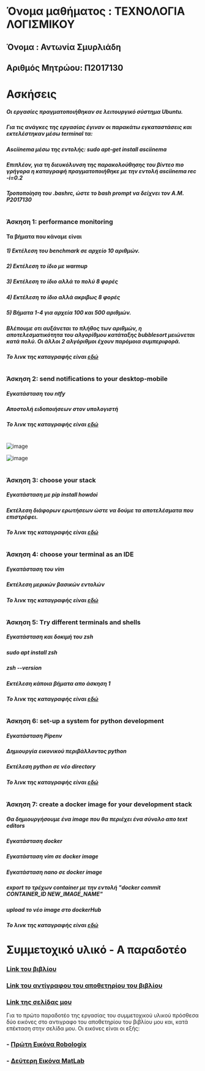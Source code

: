 # Όνομα μαθήματος : ΤΕΧΝΟΛΟΓΙΑ ΛΟΓΙΣΜΙΚΟΥ
## Όνομα : Αντωνία Σμυρλιάδη
## Αριθμός Μητρώου: Π2017130
#
# Ασκήσεις

##### Οι εργασίες πραγματοποιήθηκαν σε λειτουργικό σύστημα Ubuntu.
##### Για τις ανάγκες της εργασίας έγιναν οι παρακάτω εγκαταστάσεις και εκτελέστηκαν μέσω terminal τα:
##### Asciinema μέσω της εντολής: sudo apt-get install asciinema
##### Επιπλέον, για τη διευκόλυνση της παρακολούθησης του βίντεο πιο γρήγορα η καταγραφή πραγματοποιήθηκε με την εντολή asciinema rec -i=0.2
##### Τροποποίηση του .bashrc, ώστε το bash prompt να δείχνει τον Α.Μ. P2017130
#
### Άσκηση 1: performance monitoring
#### Τα βήματα που κάναμε είναι
##### 1) Εκτέλεση του benchmark σε αρχείο 10 αριθμών.
##### 2) Εκτέλεση το ίδιο με warmup
##### 3) Εκτέλεση το ίδιο αλλά το πολύ 8 φορές
##### 4) Εκτέλεση το ίδιο αλλά ακριβως 8 φορές
##### 5) Βήματα 1-4 για αρχεία 100 και 500 αριθμών.
#####
##### Βλέπουμε οτι αυξάνεται το πλήθος των αριθμών, η αποτελεσματικότητα του αλγορίθμου κατάταξης bubblesort μειώνεται κατά πολύ. Οι άλλοι 2 αλγόριθμοι έχουν παρόμοια συμπεριφορά.
##### Το λινκ της καταγραφής είναι [εδώ](https://asciinema.org/a/wA8fyU87rIdWW9otlXXMaF5qL)
#
### Άσκηση 2: send notifications to your desktop-mobile
##### Εγκατάσταση του ntfy
##### Αποστολή ειδοποιήσεων στον υπολογιστή
##### Το λινκ της καταγραφής είναι [εδώ](https://asciinema.org/a/g5pNxjI9YuOWiUtQYcscMczum)
#
![image](https://github.com/p17smyr/sw/blob/P2017130/projects/2017130/97149487_923521804786800_5204253233098260480_n.jpg)

![image](https://github.com/p17smyr/sw/blob/P2017130/projects/2017130/95665332_280415906458359_3036562446870380544_n.jpg)
#
#####
#
### Άσκηση 3: choose your stack
##### Εγκατάσταση με pip install howdoi
##### Εκτέλεση διάφορων ερωτήσεων ώστε να δούμε τα αποτελέσματα που επιστρέφει.
##### Το λινκ της καταγραφής είναι [εδώ](https://asciinema.org/a/329278)
#
### Άσκηση 4: choose your terminal as an IDE
##### Εγκατάσταση του vim
##### Εκτέλεση μερικών βασικών εντολών
##### Το λινκ της καταγραφής είναι [εδώ](https://asciinema.org/a/lsMx83REj0ftLg6SvrPOAcVJl)
#
### Άσκηση 5: Τry different terminals and shells
##### Εγκατάσταση και δοκιμή του zsh
##### sudo apt install zsh
##### zsh --version
##### Εκτέλεση κάποια βήματα απο άσκηση 1
##### Το λινκ της καταγραφής είναι [εδώ](https://asciinema.org/a/ZZcjTrMWxXQQgdVoC2jMLZaO6)
#
### Άσκηση 6: set-up a system for python development
##### Εγκατάσταση Pipenv
##### Δημιουργία εικονικού περιβάλλοντος python
##### Εκτέλεση python σε νέο directory
##### Το λινκ της καταγραφής είναι [εδώ](https://asciinema.org/a/329287)
#
### Άσκηση 7: create a docker image for your development stack
##### Θα δημιουργήσουμε ένα image που θα περιέχει ένα σύνολο απο text editors
##### Εγκατάσταση docker
##### Εγκατάσταση vim σε docker image
##### Εγκατάσταση nano σε docker image
##### export το τρέχων container με την εντολή "docker commit CONTAINER_ID NEW_IMAGE_NAME"
##### upload το νέο image στο dockerHub
##### Το λινκ της καταγραφής είναι [εδώ](https://asciinema.org/a/334053)



# Συμμετοχικό υλικό - Α παραδοτέο

### [Link του βιβλίου](https://www.mibook.org)

### [Link του αντίγραφου του αποθετηρίου του βιβλίου](https://github.com/p17smyr/gr)

### [Link της σελίδας μου](//p17smyr.github.io/gr/)

Για το πρώτο παραδοτέο της εργασίας του συμμετοχικού υλικού πρόσθεσα δύο εικόνες στο αντιγραφο του αποθετηρίου του βιβλίου μου και, κατά επέκταση στην σελίδα μου. Οι εικόνες είναι οι εξής:

### - [Πρώτη Εικόνα Robologix](https://p17smyr.github.io/gr/gallery/robologix/)
### - [Δεύτερη Εικόνα MatLab](https://p17smyr.github.io/gr/gallery/matlab/)
